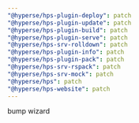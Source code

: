 ```yaml
---
"@hyperse/hps-plugin-deploy": patch
"@hyperse/hps-plugin-update": patch
"@hyperse/hps-plugin-build": patch
"@hyperse/hps-plugin-serve": patch
"@hyperse/hps-srv-rolldown": patch
"@hyperse/hps-plugin-info": patch
"@hyperse/hps-plugin-pack": patch
"@hyperse/hps-srv-rspack": patch
"@hyperse/hps-srv-mock": patch
"@hyperse/hps": patch
"@hyperse/hps-website": patch
---
```


bump wizard
